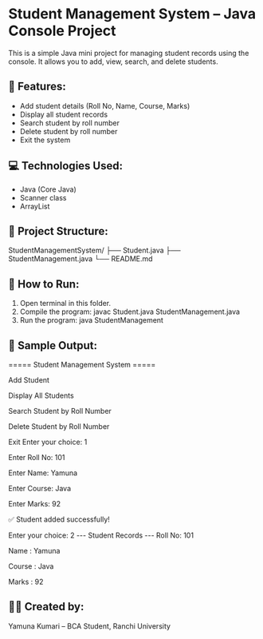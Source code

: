 # Student Management System – Java Console Project

This is a simple Java mini project for managing student records using the console. It allows you to add, view, search, and delete students.

## 🔧 Features:
- Add student details (Roll No, Name, Course, Marks)
- Display all student records
- Search student by roll number
- Delete student by roll number
- Exit the system

## 💻 Technologies Used:
- Java (Core Java)
- Scanner class
- ArrayList

## 📂 Project Structure:
StudentManagementSystem/
├── Student.java
├── StudentManagement.java
└── README.md


## 🚀 How to Run:
1. Open terminal in this folder.
2. Compile the program:
javac Student.java StudentManagement.java
3. Run the program:
java StudentManagement

## 🧪 Sample Output:
===== Student Management System =====

Add Student

Display All Students

Search Student by Roll Number

Delete Student by Roll Number

Exit
Enter your choice: 1

Enter Roll No: 101

Enter Name: Yamuna

Enter Course: Java

Enter Marks: 92

✅ Student added successfully!

Enter your choice: 2
--- Student Records ---
Roll No: 101

Name : Yamuna

Course : Java

Marks : 92


## 👩‍🎓 Created by:
Yamuna Kumari – BCA Student, Ranchi University
